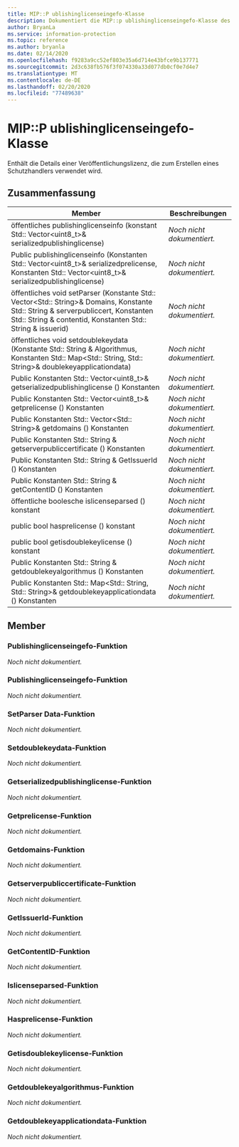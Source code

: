 ```yaml
---
title: MIP::P ublishinglicenseingefo-Klasse
description: Dokumentiert die MIP::p ublishinglicenseingefo-Klasse des MIP-SDKs (Microsoft Information Protection).
author: BryanLa
ms.service: information-protection
ms.topic: reference
ms.author: bryanla
ms.date: 02/14/2020
ms.openlocfilehash: f9283a9cc52ef803e35a6d714e43bfce9b137771
ms.sourcegitcommit: 2d3c638fb576f3f074330a33d077db0cf0e7d4e7
ms.translationtype: MT
ms.contentlocale: de-DE
ms.lasthandoff: 02/20/2020
ms.locfileid: "77489638"
---
```

# <a name="class-mippublishinglicenseinfo"></a>MIP::P ublishinglicenseingefo-Klasse 
Enthält die Details einer Veröffentlichungslizenz, die zum Erstellen eines Schutzhandlers verwendet wird.
  
## <a name="summary"></a>Zusammenfassung
 Member                        | Beschreibungen                                
--------------------------------|---------------------------------------------
öffentliches publishinglicenseinfo (konstant Std:: Vector\<uint8_t\>& serializedpublishinglicense)  | _Noch nicht dokumentiert._
Public publishinglicenseinfo (Konstanten Std:: Vector\<uint8_t\>& serializedprelicense, Konstanten Std:: Vector\<uint8_t\>& serializedpublishinglicense)  | _Noch nicht dokumentiert._
öffentliches void setParser (Konstante Std:: Vector\<Std:: String\>& Domains, Konstante Std:: String & serverpubliccert, Konstanten Std:: String & contentid, Konstanten Std:: String & issuerid)  | _Noch nicht dokumentiert._
öffentliches void setdoublekeydata (Konstante Std:: String & Algorithmus, Konstanten Std:: Map\<Std:: String, Std:: String\>& doublekeyapplicationdata)  | _Noch nicht dokumentiert._
Public Konstanten Std:: Vector\<uint8_t\>& getserializedpublishinglicense () Konstanten  | _Noch nicht dokumentiert._
Public Konstanten Std:: Vector\<uint8_t\>& getprelicense () Konstanten  | _Noch nicht dokumentiert._
Public Konstanten Std:: Vector\<Std:: String\>& getdomains () Konstanten  | _Noch nicht dokumentiert._
Public Konstanten Std:: String & getserverpubliccertificate () Konstanten  | _Noch nicht dokumentiert._
Public Konstanten Std:: String & GetIssuerId () Konstanten  | _Noch nicht dokumentiert._
Public Konstanten Std:: String & getContentID () Konstanten  | _Noch nicht dokumentiert._
öffentliche boolesche islicenseparsed () konstant  | _Noch nicht dokumentiert._
public bool hasprelicense () konstant  | _Noch nicht dokumentiert._
public bool getisdoublekeylicense () konstant  | _Noch nicht dokumentiert._
Public Konstanten Std:: String & getdoublekeyalgorithmus () Konstanten  | _Noch nicht dokumentiert._
Public Konstanten Std:: Map\<Std:: String, Std:: String\>& getdoublekeyapplicationdata () Konstanten  | _Noch nicht dokumentiert._
  
## <a name="members"></a>Member
  
### <a name="publishinglicenseinfo-function"></a>Publishinglicenseingefo-Funktion
_Noch nicht dokumentiert._

  
### <a name="publishinglicenseinfo-function"></a>Publishinglicenseingefo-Funktion
_Noch nicht dokumentiert._

  
### <a name="setparseddata-function"></a>SetParser Data-Funktion
_Noch nicht dokumentiert._

  
### <a name="setdoublekeydata-function"></a>Setdoublekeydata-Funktion
_Noch nicht dokumentiert._

  
### <a name="getserializedpublishinglicense-function"></a>Getserializedpublishinglicense-Funktion
_Noch nicht dokumentiert._

  
### <a name="getprelicense-function"></a>Getprelicense-Funktion
_Noch nicht dokumentiert._

  
### <a name="getdomains-function"></a>Getdomains-Funktion
_Noch nicht dokumentiert._

  
### <a name="getserverpubliccertificate-function"></a>Getserverpubliccertificate-Funktion
_Noch nicht dokumentiert._

  
### <a name="getissuerid-function"></a>GetIssuerId-Funktion
_Noch nicht dokumentiert._

  
### <a name="getcontentid-function"></a>GetContentID-Funktion
_Noch nicht dokumentiert._

  
### <a name="islicenseparsed-function"></a>Islicenseparsed-Funktion
_Noch nicht dokumentiert._

  
### <a name="hasprelicense-function"></a>Hasprelicense-Funktion
_Noch nicht dokumentiert._

  
### <a name="getisdoublekeylicense-function"></a>Getisdoublekeylicense-Funktion
_Noch nicht dokumentiert._

  
### <a name="getdoublekeyalgorithm-function"></a>Getdoublekeyalgorithmus-Funktion
_Noch nicht dokumentiert._

  
### <a name="getdoublekeyapplicationdata-function"></a>Getdoublekeyapplicationdata-Funktion
_Noch nicht dokumentiert._
